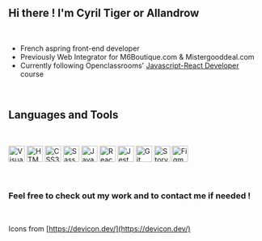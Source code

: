 ## Hi there ! I'm Cyril Tiger or Allandrow

<br />

- French aspring front-end developer
- Previously Web Integrator for M6Boutique.com & Mistergooddeal.com
- Currently following Openclassrooms' [Javascript-React Developer](https://openclassrooms.com/en/paths/517-javascript-react-developer) course


<br />

## Languages and Tools

<br />

[<img alt="Visual Studio Code" src="https://cdn.jsdelivr.net/gh/devicons/devicon/icons/vscode/vscode-original.svg" width="32px"/>](https://code.visualstudio.com/)
[<img alt="HTML5" src="https://cdn.jsdelivr.net/gh/devicons/devicon/icons/html5/html5-original.svg" width="32px"/>](https://developer.mozilla.org/en-US/docs/Web/HTML)
[<img alt="CSS3" src="https://cdn.jsdelivr.net/gh/devicons/devicon/icons/css3/css3-original.svg" width="32px"/>](https://developer.mozilla.org/en-US/docs/Web/CSS)
[<img alt="Sass" src="https://cdn.jsdelivr.net/gh/devicons/devicon/icons/sass/sass-original.svg" width="32px"/>](https://sass-lang.com/)
[<img alt="JavaScript" src="https://cdn.jsdelivr.net/gh/devicons/devicon/icons/javascript/javascript-plain.svg" width="32px"/>](https://developer.mozilla.org/en-US/docs/Web/JavaScript)
[<img alt="React" src="https://cdn.jsdelivr.net/gh/devicons/devicon/icons/react/react-original.svg" width="32px"/>](https://reactjs.org/)
[<img alt="Jest" src="https://cdn.jsdelivr.net/gh/devicons/devicon/icons/jest/jest-plain.svg" width="32px"/>](https://jestjs.io/)
[<img alt="Git" src="https://cdn.jsdelivr.net/gh/devicons/devicon/icons/git/git-original.svg" width="32px"/>](https://git-scm.com/)
[<img alt="Storybook" src="https://cdn.jsdelivr.net/gh/devicons/devicon/icons/storybook/storybook-original.svg" width="32px"/>](https://storybook.js.org/)
[<img alt="Figma" src="https://cdn.jsdelivr.net/gh/devicons/devicon/icons/figma/figma-original.svg" width="32px"/>](https://www.figma.com/)

<br />


### Feel free to check out my work and to contact me if needed !

<br />

Icons from [https://devicon.dev/](https://devicon.dev/)